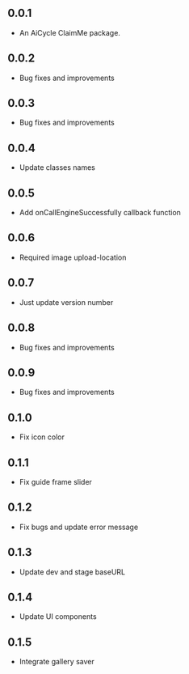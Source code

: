 ## 0.0.1

* An AiCycle ClaimMe package.

## 0.0.2

* Bug fixes and improvements

## 0.0.3

* Bug fixes and improvements

## 0.0.4

* Update classes names

## 0.0.5

* Add onCallEngineSuccessfully callback function

## 0.0.6

* Required image upload-location

## 0.0.7

* Just update version number

## 0.0.8

* Bug fixes and improvements

## 0.0.9

* Bug fixes and improvements

## 0.1.0

* Fix icon color

## 0.1.1

* Fix guide frame slider

## 0.1.2

* Fix bugs and update error message

## 0.1.3

* Update dev and stage baseURL

## 0.1.4

* Update UI components

## 0.1.5

* Integrate gallery saver
